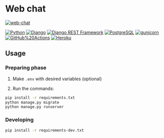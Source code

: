 # Web chat

[![web-chat](https://github.com/artrey/web-chat/actions/workflows/ci.yml/badge.svg?branch=master)](https://github.com/artrey/web-chat/actions/workflows/ci.yml)

[![Python](https://img.shields.io/badge/-Python-ffde57?style=flat-square&logo=Python)](https://www.python.org/)
[![Django](https://img.shields.io/badge/-Django-092e20?style=flat-square&logo=Django)](https://www.djangoproject.com/)
[![Django REST Framework](https://img.shields.io/badge/-Django%20REST%20Framework-c9510c?style=flat-square&logo=drf)](https://www.django-rest-framework.org/)
[![PostgreSQL](https://img.shields.io/badge/-PostgreSQL-bbeedd?style=flat-square&logo=PostgreSQL)](https://www.postgresql.org/)
[![gunicorn](https://img.shields.io/badge/-gunicorn-008272?style=flat-square&logo=gunicorn)](https://gunicorn.org/)
[![GitHub%20Actions](https://img.shields.io/badge/-GitHub%20Actions-f5f5f5?style=flat-square&logo=GitHub%20actions)](https://github.com/features/actions)
[![Heroku](https://img.shields.io/badge/-Heroku-6762a6?style=flat-square&logo=Heroku)](https://heroku.com/)

## Usage

### Preparing phase

1. Make `.env` with desired variables (optional)

2. Run the commands:

```bash
pip install -r requirements.txt
python manage.py migrate
python manage.py runserver
```

### Developing

```bash
pip install -r requirements-dev.txt
```
